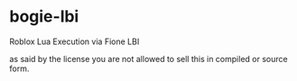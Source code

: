 # bogie-lbi
Roblox Lua Execution via Fione LBI

as said by the license you are not allowed to sell this in compiled or source form.
